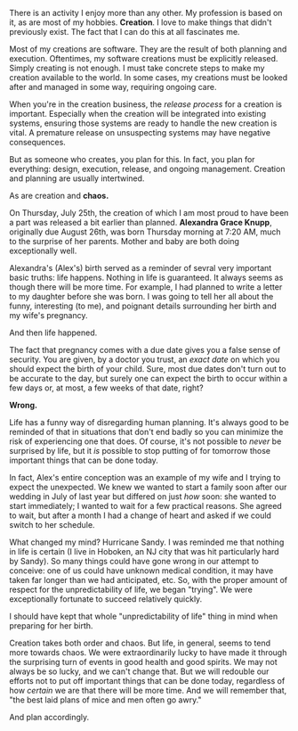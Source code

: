 There is an activity I enjoy more than any other. My profession is based on it,
as are most of my hobbies. **Creation**. I love to make things that didn't
previously exist. The fact that I can do this at all fascinates me.

Most of my creations are software. They are the result of both planning and 
execution. Oftentimes, my software creations must be explicitly released. Simply
creating is not enough. I must take concrete steps to make my creation
available to the world. In some cases, my creations must be looked after and
managed in some way, requiring ongoing care.

When you're in the creation business, the *release process* for a creation is
important. Especially when the creation will be integrated into existing
systems, ensuring those systems are ready to handle the new creation is vital. A
premature release on unsuspecting systems may have negative consequences.

But as someone who creates, you plan for this. In fact, you plan for everything:
design, execution, release, and ongoing management. Creation and planning are
usually intertwined.

As are creation and **chaos.**

On Thursday, July 25th, the creation of which I am most proud to have been a part
was released a bit earlier than planned. **Alexandra Grace Knupp**,
originally due August 26th, was born Thursday morning at 7:20 AM, much to the surprise of her
parents. Mother and baby are both doing exceptionally well.

Alexandra's (Alex's) birth served as a reminder of sevral very important basic truths:
life happens. Nothing in life is guaranteed. It always seems as though there
will be more time. For example, I had planned to write a letter to my daughter
before she was born. I was going to tell her all about the funny, interesting (to me), and poignant details 
surrounding her birth and my wife's pregnancy. 

And then life happened.

The fact that pregnancy comes with a due date gives you a false sense of security.
You are given, by a doctor you trust, an *exact date* on which you should expect
the birth of your child. Sure, most due dates don't turn out to be accurate to the
day, but surely one can expect the birth to occur within a few days or, at most, a few weeks
of that date, right?

**Wrong.**

Life has a funny way of disregarding human planning. It's always good to be
reminded of that in situations that don't end badly so you can minimize the risk
of experiencing one that does. Of course, it's not possible to *never* be surprised
by life, but it *is* possible to stop putting of for tomorrow those important
things that can be done today.

In fact, Alex's entire conception was an example of my wife and I trying to expect the unexpected.
We knew we wanted to start a family soon after our wedding in July
of last year but differed on just *how* soon: she wanted to start immediately;
I wanted to wait for a few practical reasons. She agreed to wait, but after a 
month I had a change of heart and asked if we could switch to her schedule. 

What changed my mind? Hurricane Sandy. I was reminded me that nothing in life is certain (I live in 
Hoboken, an NJ city that was hit particularly hard by Sandy). So many things could have gone wrong in our attempt to conceive: one of us could have unknown medical condition, it may have 
taken far longer than we had anticipated, etc.  So, with the proper amount of respect 
for the unpredictability of life, we began "trying". We were exceptionally fortunate to 
succeed relatively quickly.

I should have kept that whole "unpredictability of life" thing in mind when preparing for her birth. 

Creation takes both order and chaos. But life, in general, seems to tend more
towards chaos. We were extraordinarily lucky to have made it through the surprising 
turn of events in good health and good spirits. We may not always be so lucky, and 
we can't change that. But we will redouble our efforts not to put off important things 
that can be done today, regardless of how *certain* we are that there will be more time.
And we will remember that, "the best laid plans of mice and men often go awry."

And plan accordingly.
